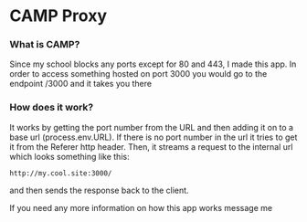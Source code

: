 # CAMP Proxy

### What is CAMP?
Since my school blocks any ports except for 80 and 443, I made this app. In order to access something hosted on port 3000 you would go to the endpoint /3000 and it takes you there

### How does it work?
It works by getting the port number from the URL and then adding it on to a base url (process.env.URL). If there is no port number in the url it tries to get it from the Referer http header. Then, it streams a request to the internal url which looks something like this:
```
http://my.cool.site:3000/
```
and then sends the response back to the client.

If you need any more information on how this app works message me
